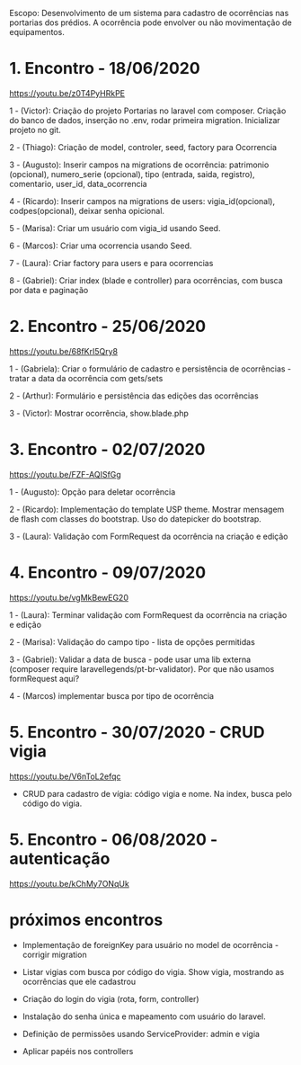 Escopo: Desenvolvimento de um sistema para cadastro de ocorrências nas
portarias dos prédios. A ocorrência pode envolver ou não movimentação
de equipamentos.

# 1. Encontro - 18/06/2020
https://youtu.be/z0T4PyHRkPE

1 - (Victor): Criação do projeto Portarias no laravel com composer. Criação do banco
de dados, inserção no .env, rodar primeira migration. Inicializar projeto
no git.

2 - (Thiago): Criação de model, controler, seed, factory para Ocorrencia

3 - (Augusto): Inserir campos na migrations de ocorrência: patrimonio (opcional),
numero_serie (opcional), tipo (entrada, saida, registro), comentario, user_id, data_ocorrencia

4 - (Ricardo):  Inserir campos na migrations de users: vigia_id(opcional), codpes(opcional),
deixar senha opicional.

5 - (Marisa): Criar um usuário com vigia_id usando Seed. 

6 - (Marcos): Criar uma ocorrencia usando Seed.

7 - (Laura): Criar factory para users e para ocorrencias

8 - (Gabriel): Criar index (blade e controller) para ocorrências, com busca por data e paginação

# 2. Encontro - 25/06/2020 
https://youtu.be/68fKrI5Qry8

1 - (Gabriela): Criar o formulário de cadastro e persistência de ocorrências - tratar a data da ocorrência com gets/sets

2 - (Arthur): Formulário e persistência das edições das ocorrências

3 - (Victor): Mostrar ocorrência, show.blade.php

# 3. Encontro - 02/07/2020
https://youtu.be/FZF-AQISfGg

1 - (Augusto): Opção para deletar ocorrência

2 - (Ricardo): Implementação do template USP theme. Mostrar mensagem de flash com classes do bootstrap. Uso do datepicker do bootstrap.

3 - (Laura): Validação com FormRequest da ocorrência na criação e edição

# 4. Encontro - 09/07/2020

https://youtu.be/vgMkBewEG20

1 - (Laura): Terminar validação com FormRequest da ocorrência na criação e edição

2 - (Marisa): Validação do campo tipo - lista de opções permitidas

3 - (Gabriel): Validar a data de busca - pode usar uma lib externa (composer require laravellegends/pt-br-validator).
Por que não usamos formRequest aqui?

4 - (Marcos) implementar busca por tipo de ocorrência

# 5. Encontro - 30/07/2020 - CRUD vigia
https://youtu.be/V6nToL2efqc

- CRUD para cadastro de vígia: código vigia e nome. Na index, busca pelo código do vigia. 

# 5. Encontro - 06/08/2020 - autenticação

 https://youtu.be/kChMy7ONqUk 

# próximos encontros

 - Implementação de foreignKey para usuário no model de ocorrência - corrigir migration

 - Listar vigias com busca por código do vigia. Show vigia, mostrando as ocorrências que ele cadastrou

 - Criação do login do vigia (rota, form, controller)

 - Instalação do senha única e mapeamento com usuário do laravel. 
 - Definição de permissões usando ServiceProvider: admin e vigia

 -  Aplicar papéis nos controllers
